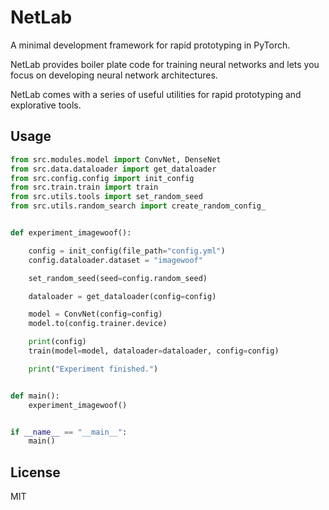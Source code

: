 # NetLab 

A minimal development framework for rapid prototyping in PyTorch.

NetLab provides boiler plate code for training neural networks 
and lets you focus on developing neural network architectures. 

NetLab comes with a series of useful utilities for rapid prototyping and 
explorative tools.


## Usage

```python
from src.modules.model import ConvNet, DenseNet
from src.data.dataloader import get_dataloader
from src.config.config import init_config
from src.train.train import train
from src.utils.tools import set_random_seed
from src.utils.random_search import create_random_config_


def experiment_imagewoof():

    config = init_config(file_path="config.yml")
    config.dataloader.dataset = "imagewoof"

    set_random_seed(seed=config.random_seed)

    dataloader = get_dataloader(config=config)

    model = ConvNet(config=config)
    model.to(config.trainer.device)

    print(config)
    train(model=model, dataloader=dataloader, config=config)

    print("Experiment finished.")


def main():
    experiment_imagewoof()


if __name__ == "__main__":
    main()
```

## License

MIT
